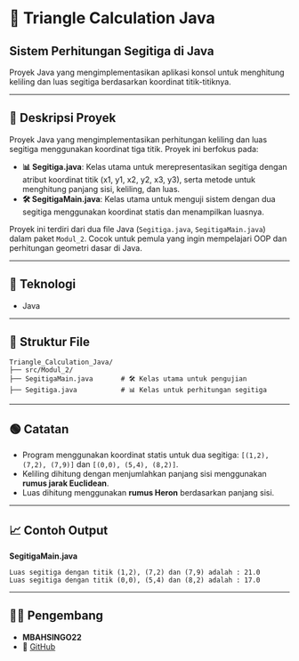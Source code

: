 # 📝 Triangle Calculation Java

## Sistem Perhitungan Segitiga di Java

Proyek Java yang mengimplementasikan aplikasi konsol untuk menghitung keliling dan luas segitiga berdasarkan koordinat titik-titiknya.

---

## 📖 Deskripsi Proyek

Proyek Java yang mengimplementasikan perhitungan keliling dan luas segitiga menggunakan koordinat tiga titik. Proyek ini berfokus pada:

- **📊 Segitiga.java**: Kelas utama untuk merepresentasikan segitiga dengan atribut koordinat titik (x1, y1, x2, y2, x3, y3), serta metode untuk menghitung panjang sisi, keliling, dan luas.
- **🛠️ SegitigaMain.java**: Kelas utama untuk menguji sistem dengan dua segitiga menggunakan koordinat statis dan menampilkan luasnya.

Proyek ini terdiri dari dua file Java (`Segitiga.java`, `SegitigaMain.java`) dalam paket `Modul_2`. Cocok untuk pemula yang ingin mempelajari OOP dan perhitungan geometri dasar di Java.

---

## 🧠 Teknologi
- Java

---

## 📂 Struktur File

```
Triangle_Calculation_Java/
├── src/Modul_2/
├── SegitigaMain.java       # 🛠️ Kelas utama untuk pengujian
├── Segitiga.java           # 📊 Kelas untuk perhitungan segitiga
```

---

## 🟢 Catatan
- Program menggunakan koordinat statis untuk dua segitiga: `[(1,2), (7,2), (7,9)]` dan `[(0,0), (5,4), (8,2)]`.
- Keliling dihitung dengan menjumlahkan panjang sisi menggunakan **rumus jarak Euclidean**.
- Luas dihitung menggunakan **rumus Heron** berdasarkan panjang sisi.

---

## 📈 Contoh Output

**SegitigaMain.java**
```
Luas segitiga dengan titik (1,2), (7,2) dan (7,9) adalah : 21.0
Luas segitiga dengan titik (0,0), (5,4) dan (8,2) adalah : 17.0
```

---

## 👨‍💻 Pengembang
- **MBAHSINGO22**
- 🔗 [GitHub](https://github.com/MBAHSINGO22)
